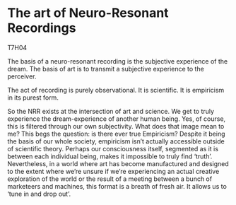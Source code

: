 # The art of Neuro-Resonant Recordings

T7H04

The basis of a neuro-resonant recording is the subjective experience of the dream. The basis of art is to transmit a subjective experience to the perceiver. 

The act of recording is purely observational. It is scientific. It is empiricism in its purest form. 

So the NRR exists at the intersection of art and science. We get to truly experience the dream-experience of another human being. Yes, of course, this is filtered through our own subjectivity. What does that image mean to me? This begs the question: is there ever true Empiricism? Despite it being the basis of our whole society, empiricism isn’t actually accessible outside of scientific theory. Perhaps our consciousness itself, segmented as it is between each individual being, makes it impossible to truly find ‘truth’. Nevertheless, in a world where art has become manufactured and designed to the extent where we’re unsure if we’re experiencing an actual creative exploration of the world or the result of a meeting between a bunch of marketeers and machines, this format is a breath of fresh air. It allows us to ‘tune in and drop out’. 